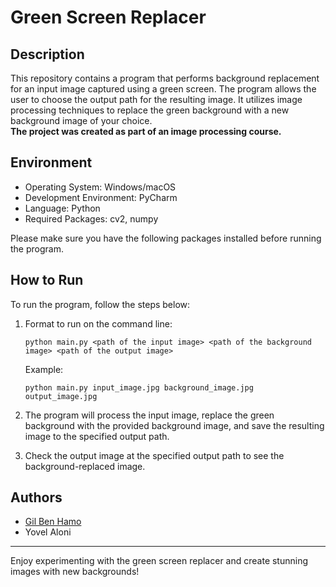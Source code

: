 # Green Screen Replacer
## Description
This repository contains a program that performs background replacement for an input image captured using a green screen. 
The program allows the user to choose the output path for the resulting image.
It utilizes image processing techniques to replace the green background with a new background image of your choice.
  </br>**The project was created as part of an image processing course.**

## Environment
  - Operating System: Windows/macOS
  - Development Environment: PyCharm
  - Language: Python
  - Required Packages: cv2, numpy
  
  Please make sure you have the following packages installed before running the program.

## How to Run

To run the program, follow the steps below:

1. Format to run on the command line:
   ```shell
   python main.py <path of the input image> <path of the background image> <path of the output image>
   ```
   Example:
   ```shell
   python main.py input_image.jpg background_image.jpg output_image.jpg
   ```

2. The program will process the input image, replace the green background with the provided background image, and save the resulting image to the specified output path.

3. Check the output image at the specified output path to see the background-replaced image.

## Authors
- [Gil Ben Hamo](https://github.com/gilbenhamo)
- Yovel Aloni
---
Enjoy experimenting with the green screen replacer and create stunning images with new backgrounds!

